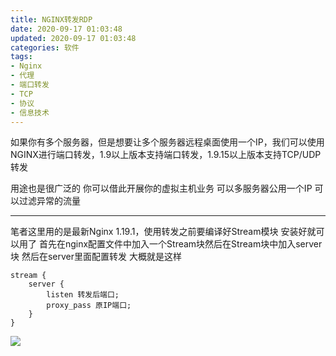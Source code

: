 ```yaml
---
title: NGINX转发RDP
date: 2020-09-17 01:03:48
updated: 2020-09-17 01:03:48
categories: 软件
tags:
- Nginx
- 代理
- 端口转发
- TCP
- 协议
- 信息技术
---
```

如果你有多个服务器，但是想要让多个服务器远程桌面使用一个IP，我们可以使用NGINX进行端口转发，1.9以上版本支持端口转发，1.9.15以上版本支持TCP/UDP转发
<!-- more -->
用途也是很广泛的 你可以借此开展你的虚拟主机业务 可以多服务器公用一个IP 可以过滤异常的流量


----------
笔者这里用的是最新Nginx 1.19.1，使用转发之前要编译好Stream模块
安装好就可以用了
首先在nginx配置文件中加入一个Stream块然后在Stream块中加入server块
然后在server里面配置转发
大概就是这样

```
stream {
    server {
        listen 转发后端口;
        proxy_pass 原IP端口;
    }
}
```

![  ][1]


  [1]: https://lfs.libmbr.com/assets/2020/09/17/sc.png